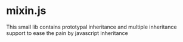 mixin.js
========

This small lib contains prototypal inheritance and multiple inheritance support to ease the pain by javascript inheritance
